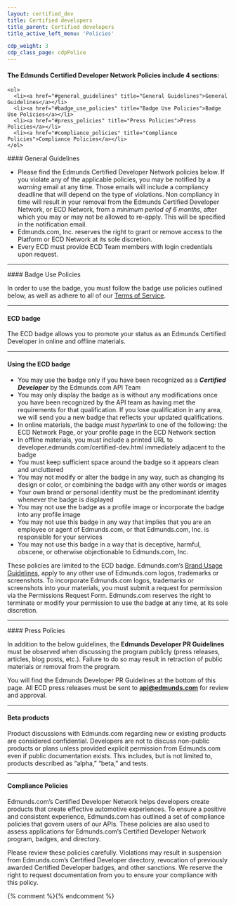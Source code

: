 ```yaml
---
layout: certified_dev
title: Certified developers
title_parent: Certified developers
title_active_left_menu: 'Policies'

cdp_weight: 3
cdp_class_page: cdpPolice
---
```


<div class="wrapperAnchors">
	<h4>The Edmunds Certified Developer Network Policies include 4 sections:</h4>
	
	<ol>
	  <li><a href="#general_guidelines" title="General Guidelines">General Guidelines</a></li>
	  <li><a href="#badge_use_policies" title="Badge Use Policies">Badge Use Policies</a></li>
	  <li><a href="#press_policies" title="Press Policies">Press Policies</a></li>
	  <li><a href="#compliance_policies" title="Compliance Policies">Compliance Policies</a></li>
	</ol>
</div>

<a name="general_guidelines">
</a>
#### General Guidelines

* Please find the Edmunds Certified Developer Network policies below. If you violate any of the applicable policies, you may be notified by a *warning* email at any time. Those emails will include a compliancy deadline that will depend on the type of violations. Non compliancy in time will result in your removal from the Edmunds Certified Developer Network, or ECD Network, from a *minimum period of 6 months*, after which you may or may not be allowed to re-apply. This will be specified in the notification email.
* Edmunds.com, Inc. reserves the right to grant or remove access to the Platform or ECD Network at its sole discretion.
* Every ECD must provide ECD Team members with login credentials upon request.

---

<a name="badge_use_policies">
</a>
#### Badge Use Policies

In order to use the badge, you must follow the badge use policies outlined below, as well as adhere to all of our [Terms of Service](http://edmunds.com).

---

#### ECD badge

The ECD badge allows you to promote your status as an Edmunds Certified Developer in online and offline materials.

---

#### Using the ECD badge

* You may use the badge only if you have been recognized as a ***Certified Developer*** by the Edmunds.com API Team
* You may only display the badge as is without any modifications once you have been recognized by the API team as having met the requirements for that qualification. If you lose qualification in any area, we will send you a new badge that reflects your updated qualifications.
* In online materials, the badge *must hyperlink* to one of the following: the ECD Network Page, or your profile page in the ECD Network section
* In offline materials, you must include a printed URL to developer.edmunds.com/certified-dev.html immediately adjacent to the badge
* You must keep sufficient space around the badge so it appears clean and uncluttered
* You may not modify or alter the badge in any way, such as changing its design or color, or combining the badge with any other words or images
* Your own brand or personal identity must be the predominant identity whenever the badge is displayed
* You may not use the badge as a profile image or incorporate the badge into any profile image
* You may not use this badge in any way that implies that you are an employee or agent of Edmunds.com, or that Edmunds.com, Inc. is responsible for your services
* You may not use this badge in a way that is deceptive, harmful, obscene, or otherwise objectionable to Edmunds.com, Inc.

These policies are limited to the ECD badge. Edmunds.com’s [Brand Usage Guidelines](/api_branding_guide/), apply to any other use of Edmunds.com logos, trademarks or screenshots. To incorporate Edmunds.com logos, trademarks or screenshots into your materials, you must submit a request for permission via the Permissions Request Form. Edmunds.com reserves the right to terminate or modify your permission to use the badge at any time, at its sole discretion.

---

<a name="press_policies">
</a>
#### Press Policies

In addition to the below guidelines, the **Edmunds Developer PR Guidelines** must be observed when discussing the program publicly (press releases, articles, blog posts, etc.). Failure to do so may result in retraction of public materials or removal from the program.

You will find the Edmunds Developer PR Guidelines at the bottom of this page. All ECD press releases must be sent to **api@edmunds.com** for review and approval.

---

#### Beta products

Product discussions with Edmunds.com regarding new or existing products are considered confidential. Developers are not to discuss non-public products or plans unless provided explicit permission from Edmunds.com even if public documentation exists. This includes, but is not limited to, products described as “alpha,” “beta,” and tests.

---

<a name="compliance_policies">
</a>

#### Compliance Policies

Edmunds.com’s Certified Developer Network helps developers create products that create effective automotive experiences. To ensure a positive and consistent experience, Edmunds.com has outlined a set of compliance policies that govern users of our APIs. These policies are also used to assess applications for Edmunds.com’s Certified Developer Network program, badges, and directory. 

Please review these policies carefully. Violations may result in suspension from Edmunds.com’s Certified Developer directory, revocation of previously awarded Certified Developer badges, and other sanctions. We reserve the right to request documentation from you to ensure your compliance with this policy. 


{% comment %}<!-- Smooth scroll to -->{% endcomment %}
<script type="text/javascript" src="{{ PATH }}/assets/themes/twitter/js/scrollTo.js">
</script>
<script type="text/javascript">
	$(function(){
	
		$("ol a").on('click', function (element) { 
			var thisLink = $(this);
			scrollTo(thisLink);
		});
	
	});
</script>

